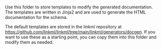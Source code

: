 Use this folder to store templates to modify the generated documentation. The templates are written in Jinja2 and are used to generate the HTML documentation for the schema.

The default templates are stored in the linkml repository at https://github.com/linkml/linkml/tree/main/linkml/generators/docgen. If you want to use these as a starting point, you can copy them into this folder and modify them as needed.